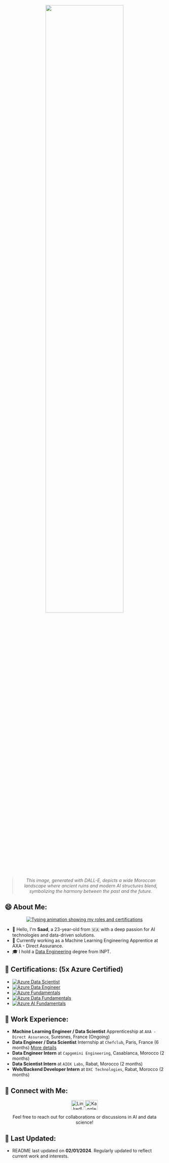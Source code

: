 <p align="center">
  <img src="https://github.com/labrijisaad/labrijisaad/assets/74627083/b155c79d-da48-4be3-98a7-c40dd2a201bc" width="70%" />
</p>

<blockquote align="center">
  <i>This image, generated with DALL-E, depicts a wide Moroccan landscape where ancient ruins and modern AI structures blend, symbolizing the harmony between the past and the future.</i>
</blockquote>

## 😄 About Me:

<p align="center">
  <a href="https://github.com/DenverCoder1/readme-typing-svg">
    <img src="https://readme-typing-svg.herokuapp.com?lines=Machine+Learning+Engineering+🤖;Data+Engineering+⚙️;💎+5x+Azure+certified+💎&center=true&width=900&height=50" alt="Typing animation showing my roles and certifications">
  </a>
</p>

- 🌱 Hello, I'm **Saad**, a 23-year-old from 🇲🇦 with a deep passion for AI technologies and data-driven solutions.
- 💼 Currently working as a Machine Learning Engineering Apprentice at AXA - Direct Assurance.
- 🎓 I hold a [Data Engineering]((https://www.inpt.ac.ma/fr/data-engineer)) degree from INPT.

## 🏅 Certifications: (5x Azure Certified)
- [![Azure Data Scientist](https://img.shields.io/badge/Azure-Data_Scientist_Associate-blue)](https://www.credly.com/badges/75268dc8-b506-4b30-90ea-ad36da087d8d)
- [![Azure Data Engineer](https://img.shields.io/badge/Azure-Data_Engineer_Associate-blue)](https://www.credly.com/badges/4dd17bd5-8ba3-45d0-b305-9f1cb6bba729)
- [![Azure Fundamentals](https://img.shields.io/badge/Azure-Fundamentals-blue)](https://www.credly.com/badges/b4f46e07-0661-4617-b27b-e2d9c762da17)
- [![Azure Data Fundamentals](https://img.shields.io/badge/Azure-Data_Fundamentals-blue)](https://www.credly.com/badges/bbab8cc4-f184-4920-91f1-27eacef6f6cc)
- [![Azure AI Fundamentals](https://img.shields.io/badge/Azure-AI_Fundamentals-blue)](https://www.credly.com/badges/445d6437-d174-43e1-85c1-5078c05e73ca)

## 💼 Work Experience:
- **Machine Learning Engineer / Data Scientist** Apprenticeship at `AXA - Direct Assurance`, Suresnes, France (Ongoing)
- **Data Engineer / Data Scientist** Internship at `Chefclub`, Paris, France (6 months) [More details](https://github.com/labrijisaad/Chefclub-Data-Internship)
- **Data Engineer Intern** at `Capgemini Engineering`, Casablanca, Morocco (2 months)
- **Data Scientist Intern** at `AIOX Labs`, Rabat, Morocco (2 months)
- **Web/Backend Developer Intern** at `DXC Technologies`, Rabat, Morocco (2 months)

## 🙌 Connect with Me:
<p align="center">
  <a href="https://linkedin.com/in/labrijisaad" target="_blank">
    <img align="center" alt="LinkedIn" height="30" src="https://raw.githubusercontent.com/rahuldkjain/github-profile-readme-generator/master/src/images/icons/Social/linked-in-alt.svg" width="40"/>
  </a>
  <a href="https://kaggle.com/saadlabriji" target="_blank">
    <img align="center" alt="Kaggle" height="30" src="https://raw.githubusercontent.com/rahuldkjain/github-profile-readme-generator/master/src/images/icons/Social/kaggle.svg" width="40"/>
  </a>
</p>

<p align="center">
  Feel free to reach out for collaborations or discussions in AI and data science!
</p>

## 🔄 Last Updated:
- README last updated on **02/01/2024**. Regularly updated to reflect current work and interests.
